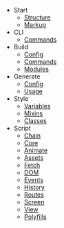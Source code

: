 - Start
    - [Structure](/docs/v3/start/structure)
    - [Markup](/docs/v3/start/markup)
- CLI
    - [Commands](/docs/v3/cli/commands)
- Build
    - [Config](/docs/v3/build/config)
	- [Commands](/docs/v3/)
	- [Modules](/docs/v3/)
- Generate
	- [Config](/docs/v3/)
	- [Usage](/docs/v3/)
- Style
    - [Variables](/docs/v3/)
    - [Mixins](/docs/v3/)
    - [Classes](/docs/v3/)
- Script
	- [Chain](/docs/v3/)
    - [Core](/docs/v3/)
	- [Animate](/docs/v3/)
    - [Assets](/docs/v3/)
    - [Fetch](/docs/v3/)
    - [DOM](/docs/v3/)
    - [Events](/docs/v3/)
    - [History](/docs/v3/)
    - [Routes](/docs/v3/)
    - [Screen](/docs/v3/)
	- [View](/docs/v3/)
	- [Polyfills](/docs/v3/)
